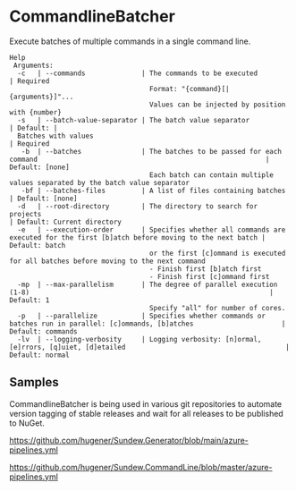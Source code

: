# CommandlineBatcher

Execute batches of multiple commands in a single command line.

```
Help
 Arguments:
  -c   | --commands              | The commands to be executed                                                                       | Required
                                   Format: "{command}[|{arguments}]"...
                                   Values can be injected by position with {number}
  -s   | --batch-value-separator | The batch value separator                                                                         | Default: |
  Batches with values                                                                                                                | Required
   -b  | --batches               | The batches to be passed for each command                                                         | Default: [none]
                                   Each batch can contain multiple values separated by the batch value separator
   -bf | --batches-files         | A list of files containing batches                                                                | Default: [none]
  -d   | --root-directory        | The directory to search for projects                                                              | Default: Current directory
  -e   | --execution-order       | Specifies whether all commands are executed for the first [b]atch before moving to the next batch | Default: batch
                                   or the first [c]ommand is executed for all batches before moving to the next command
                                   - Finish first [b]atch first
                                   - Finish first [c]ommand first
  -mp  | --max-parallelism       | The degree of parallel execution (1-8)                                                            | Default: 1
                                   Specify "all" for number of cores.
  -p   | --parallelize           | Specifies whether commands or batches run in parallel: [c]ommands, [b]atches                      | Default: commands
  -lv  | --logging-verbosity     | Logging verbosity: [n]ormal, [e]rrors, [q]uiet, [d]etailed                                        | Default: normal
```

## Samples
CommandlineBatcher is being used in various git repositories to automate version tagging of stable releases and wait for all releases to be published to NuGet.

https://github.com/hugener/Sundew.Generator/blob/main/azure-pipelines.yml

https://github.com/hugener/Sundew.CommandLine/blob/master/azure-pipelines.yml
